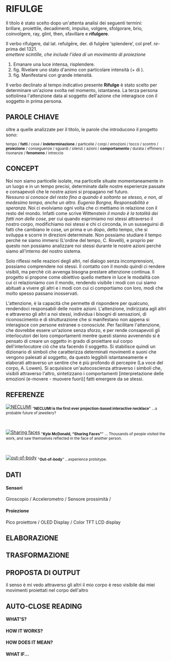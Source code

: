# RIFULGE
Il titolo è stato scelto dopo un'attenta analisi dei seguenti termini: <br>
brillare, proiettile, decadimenti, impulso, volgere, sfolgorare, brio, coinvolgere, ray, glint, then, sfavillare e  **rifulgere**.<br>

Il verbo rifulgere, dal lat. refulgēre, der. di fulgēre ‘splendere’, col pref. *re-* prima del 1321.<br>
*emettere scintille, che include l'idea di un movimento di proiezione*<br>

1. Emanare una luce intensa, risplendere.<br>
2. fig. Rivelare uno stato d'animo con particolare intensità (+ di ).<br>
3. fig. Manifestarsi con grande intensità.<br>

Il verbo declinato al tempo indicativo presente **Rifulge** è stato scelto per determinare un'azione svolta nel momento, istantanea.
La terza persona sottolinea l'attenzione data al soggetto dell'azione che interagisce con il soggetto in prima persona.

## PAROLE CHIAVE
oltre a quelle analizzate per il titolo, le parole che introducono il progetto sono:

<sub>tempo / 
**fatti** / 
cose / 
**indeterminazione** / 
particelle / 
corpi / 
emozioni / 
tocco / 
scontro / 
**proiezione** / 
conseguenze / 
sguardi / 
silenzi / 
azioni / 
**comportamento** / 
durata / 
effimero / 
risonanze / 
**fenomeno** / 
intreccio
</sub>

## CONCEPT
Noi non siamo particelle isolate, ma particelle situate momentaneamente in un luogo e in un tempo precisi, determinate dalle nostre esperienze passate e consapevoli che le nostre azioni si propagano nel futuro. <br>
*Nessuno si conosce del resto fino a quando è soltanto se stesso, e non, al medesimo tempo, anche un altro. Eugenio Borgna, Responsabilità e speranza.* Noi ci evolviamo ogni volta che ci mettiamo in relazione con il resto del mondo. Infatti come scrive Wittenstein *il mondo è la totalità dei fatti non delle cose*, per cui quando esprimiamo noi stessi attraverso il nostro corpo, modifichiamo noi stessi e chi ci circonda, in un susseguirsi di fatti che cambiano le cose, un prima e un dopo, detto tempo, che si sviluppa e scorre in direzioni determinate. 
Non possiamo studiare il tempo perchè ne siamo immersi (L'ordine del tempo, C. Rovelli), e proprio per questo non possiamo analizzare noi stessi durante le nostre azioni perchè siamo all'interno del nostro sistema. 

Solo riflessi nelle reazioni degli altri, nel dialogo senza incomprensioni, possiamo comprendere noi stessi.
Il contatto con il mondo quindi ci rendere visibili, ma perchè ciò avvenga bisogna prestare attenzione continua.
Il progetto si propone come obiettivo quello mettere in luce le modalità con cui ci relazioniamo con il mondo, rendendo visibile i modi con cui siamo abituati a vivere gli altri e i modi con cui ci comportiamo con loro, modi che molto spesso passano inosservati. 

L'attenzione, è la capacità che permette di rispondere per qualcuno, rendendoci responsabili delle nostre azioni. 
L'attenzione, indirizzata agli altri e attraverso gli altri a noi stessi, individua i bisogni di sensazioni, di riconoscimento e di strutturazione che si manifestano non appena si interagisce con persone estranee o conosciute. 
Per facilitare l'attenzione, che dovrebbe essere un'azione senza sforzo, e per rende consapevoli gli interlocutori dei loro comportamenti mentre questi stanno avvenendo si è pensato di creare un oggetto in grado di proiettare sul corpo dell'interlocutore ciò che sta facendo il soggetto. Si stabilisce quindi un dizionario di simboli che caratterizza determinati movimenti e suoni che vengono palesati al soggetto, da questo leggibili istantaneamente e elaborati attraverso un sentire che è più profondo di percepire (La voce del corpo, A. Lowen). Si acquisisce un'autocoscienza attraverso i simboli che, visibili attraverso l'altro, sintetizzano i comportamenti [interpretazione delle emozioni (e-movere - muovere fuori)] fatti emergere da se stessi.




## REFERENZE
[![NECLUMI](http://pangenerator.com/wp-content/uploads/2017/05/movi2-1.jpg)](https://vimeo.com/110207736)
<sub>"**NECLUMI is the first ever projection-based interactive necklace**" ...a probable future
of jewellery?</sub>

<br>

[![Sharing faces](http://www.creativeapplications.net/wp-content/uploads/2014/08/sharingfaces2.jpg)](http://www.creativeapplications.net/openframeworks/sharing-faces-seeing-yourself-reflected-in-the-image-of-others/)
<sub>"**Kyle McDonald, “Sharing Faces”**" ... Thousands of people visited the work, and saw themselves reflected in the face of another person.</sub>

<br>

[![out-of-body](http://frnkwz.de/images/project_images/faithcondition_01.jpg)](http://frnkwz.de/#project-faithcondition)
<sub>"**Out-of-body**" ...experience prototype.</sub>
<br>

## DATI

#### Sensori
Giroscopio / 
Accelerometro / 
Sensore prossimità /
#### Proiezione
Pico proiettore / 
OLED Display / 
Color TFT LCD display

## ELABORAZIONE
## TRASFORMAZIONE
## PROPOSTA DI OUTPUT

il senso è mi vedo attraverso gli altri
il mio corpo è reso visibile dai miei movimenti proiettati nel corpo dell'altro

## AUTO-CLOSE READING
#### WHAT'S?
#### HOW IT WORKS?
#### HOW DOES IT MEAN? 
#### WHAT IF...

